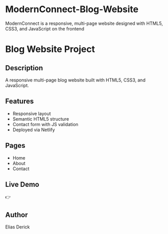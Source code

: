 # ModernConnect-Blog-Website
ModernConnect is a responsive, multi-page website designed with HTML5, CSS3, and JavaScript on the frontend
# Blog Website Project

## Description
A responsive multi-page blog website built with HTML5, CSS3, and JavaScript.

## Features
- Responsive layout
- Semantic HTML5 structure
- Contact form with JS validation
- Deployed via Netlify

## Pages
- Home
- About
- Contact

## Live Demo
👉

## Author
Elias Derick
